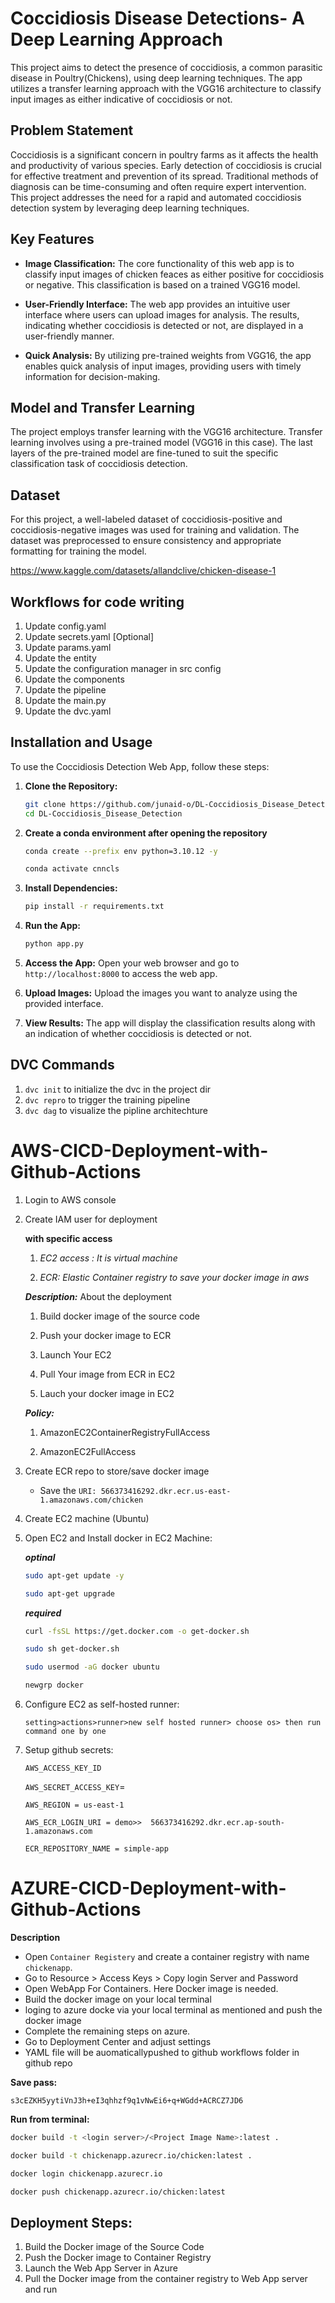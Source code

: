 # Coccidiosis Disease Detections- A Deep Learning Approach

This project aims to detect the presence of coccidiosis, a common parasitic disease in Poultry(Chickens), using deep learning techniques. The app utilizes a transfer learning approach with the VGG16 architecture to classify input images as either indicative of coccidiosis or not.

## Problem Statement

Coccidiosis is a significant concern in poultry farms as it affects the health and productivity of various species. Early detection of coccidiosis is crucial for effective treatment and prevention of its spread. Traditional methods of diagnosis can be time-consuming and often require expert intervention. This project addresses the need for a rapid and automated coccidiosis detection system by leveraging deep learning techniques.

## Key Features

- **Image Classification:** The core functionality of this web app is to classify input images of chicken feaces as either positive for coccidiosis or negative. This classification is based on a trained VGG16 model.

- **User-Friendly Interface:** The web app provides an intuitive user interface where users can upload images for analysis. The results, indicating whether coccidiosis is detected or not, are displayed in a user-friendly manner.

- **Quick Analysis:** By utilizing pre-trained weights from VGG16, the app enables quick analysis of input images, providing users with timely information for decision-making.

## Model and Transfer Learning

The project employs transfer learning with the VGG16 architecture. Transfer learning involves using a pre-trained model (VGG16 in this case). The last layers of the pre-trained model are fine-tuned to suit the specific classification task of coccidiosis detection.

## Dataset

For this project, a well-labeled dataset of coccidiosis-positive and coccidiosis-negative images was used for training and validation. The dataset was preprocessed to ensure consistency and appropriate formatting for training the model.

https://www.kaggle.com/datasets/allandclive/chicken-disease-1


## Workflows for code writing

1. Update config.yaml
2. Update secrets.yaml [Optional]
3. Update params.yaml
4. Update the entity
5. Update the configuration manager in src config
6. Update the components
7. Update the pipeline
8. Update the main.py
9. Update the dvc.yaml

## Installation and Usage

To use the Coccidiosis Detection Web App, follow these steps:

1. **Clone the Repository:**

   ```bash
   git clone https://github.com/junaid-o/DL-Coccidiosis_Disease_Detection.git
   cd DL-Coccidiosis_Disease_Detection
   ```

2. **Create a conda environment after opening the repository**

   ```bash
   conda create --prefix env python=3.10.12 -y
   ```

   ```bash
   conda activate cnncls
   ```

3. **Install Dependencies:**

   ```bash
   pip install -r requirements.txt
   ```

4. **Run the App:**

   ```bash
   python app.py
   ```

5. **Access the App:**
   Open your web browser and go to `http://localhost:8000` to access the web app.

6. **Upload Images:**
   Upload the images you want to analyze using the provided interface.

7. **View Results:**
   The app will display the classification results along with an indication of whether coccidiosis is detected or not.

## DVC Commands

1. `dvc init` to initialize the dvc in the project dir
2. `dvc repro` to trigger the training pipeline
3. `dvc dag` to visualize the pipline architechture

# AWS-CICD-Deployment-with-Github-Actions

1. Login to AWS console

2. Create IAM user for deployment

	**with specific access**

    
	1. *EC2 access : It is virtual machine*

	2. *ECR: Elastic Container registry to save your docker image in aws*

	**_Description:_** About the deployment

	1. Build docker image of the source code

	2. Push your docker image to ECR

	3. Launch Your EC2 

	4. Pull Your image from ECR in EC2

	5. Lauch your docker image in EC2

	**_Policy:_**

	1. AmazonEC2ContainerRegistryFullAccess

	2. AmazonEC2FullAccess

	
3. Create ECR repo to store/save docker image

    - Save the `URI: 566373416292.dkr.ecr.us-east-1.amazonaws.com/chicken`

4. Create EC2 machine (Ubuntu) 

5. Open EC2 and Install docker in EC2 Machine:

    **_optinal_**

    ```bash
    sudo apt-get update -y
    ```
	
	```bash
	sudo apt-get upgrade
	```	

	**_required_**

	```bash
	curl -fsSL https://get.docker.com -o get-docker.sh
	```
	```bash
	sudo sh get-docker.sh
	```

	```bash
	sudo usermod -aG docker ubuntu
	```

	```bash
	newgrp docker
	```
	
6. Configure EC2 as self-hosted runner:
   
   `setting>actions>runner>new self hosted runner> choose os> then run command one by one`


7. Setup github secrets:

    `AWS_ACCESS_KEY_ID`

    `AWS_SECRET_ACCESS_KEY`=

    `AWS_REGION = us-east-1`

    `AWS_ECR_LOGIN_URI = demo>>  566373416292.dkr.ecr.ap-south-1.amazonaws.com`

    `ECR_REPOSITORY_NAME = simple-app`

# AZURE-CICD-Deployment-with-Github-Actions

**Description**

- Open `Container Registery` and create a container registry with name `chickenapp`.
- Go to Resource > Access Keys > Copy login Server and Password
- Open WebApp For Containers. Here Docker image is needed.
- Build the docker image on your local terminal
- loging to azure docke via your local terminal as mentioned and push the docker image
- Complete the remaining steps on azure.
- Go to Deployment Center and adjust settings
- YAML file will be auomaticallypushed to github workflows folder in github repo

**Save pass:**

`s3cEZKH5yytiVnJ3h+eI3qhhzf9q1vNwEi6+q+WGdd+ACRCZ7JD6`

**Run from terminal:**

  ```bash
  docker build -t <login server>/<Project Image Name>:latest .
  ```

  ```bash
  docker build -t chickenapp.azurecr.io/chicken:latest .
  ```

  ```bash
  docker login chickenapp.azurecr.io
  ```
  
  ```bash
  docker push chickenapp.azurecr.io/chicken:latest
  ```


## Deployment Steps:

1. Build the Docker image of the Source Code
2. Push the Docker image to Container Registry
3. Launch the Web App Server in Azure 
4. Pull the Docker image from the container registry to Web App server and run 